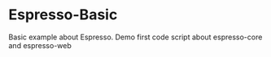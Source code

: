 # Espresso-Basic
Basic example about Espresso. Demo first code script about espresso-core and espresso-web
